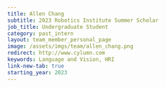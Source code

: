 ```yaml
---
title: Allen Chang
subtitle: 2023 Robotics Institute Summer Scholar
job_title: Undergraduate Student
category: past_intern
layout: team_member_personal_page
image: /assets/imgs/team/allen_chang.png
redirect: http://www.cylumn.com
keywords: Language and Vision, HRI
link-new-tab: true
starting_year: 2023
---
```

<script> window.location.href = 'http://www.cylumn.com'; </script>
